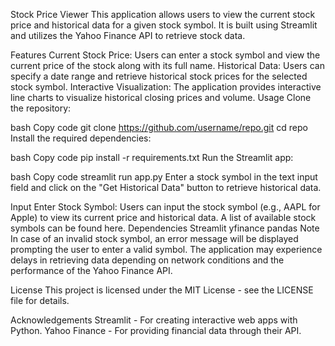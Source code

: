 Stock Price Viewer
This application allows users to view the current stock price and historical data for a given stock symbol. It is built using Streamlit and utilizes the Yahoo Finance API to retrieve stock data.

Features
Current Stock Price: Users can enter a stock symbol and view the current price of the stock along with its full name.
Historical Data: Users can specify a date range and retrieve historical stock prices for the selected stock symbol.
Interactive Visualization: The application provides interactive line charts to visualize historical closing prices and volume.
Usage
Clone the repository:

bash
Copy code
git clone https://github.com/username/repo.git
cd repo
Install the required dependencies:

bash
Copy code
pip install -r requirements.txt
Run the Streamlit app:

bash
Copy code
streamlit run app.py
Enter a stock symbol in the text input field and click on the "Get Historical Data" button to retrieve historical data.

Input
Enter Stock Symbol: Users can input the stock symbol (e.g., AAPL for Apple) to view its current price and historical data. A list of available stock symbols can be found here.
Dependencies
Streamlit
yfinance
pandas
Note
In case of an invalid stock symbol, an error message will be displayed prompting the user to enter a valid symbol.
The application may experience delays in retrieving data depending on network conditions
and the performance of the Yahoo Finance API.

License
This project is licensed under the MIT License - see the LICENSE file for details.

Acknowledgements
Streamlit - For creating interactive web apps with Python.
Yahoo Finance - For providing financial data through their API.
